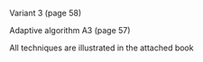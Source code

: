 
Variant 3 (page 58)

Adaptive algorithm A3 (page 57)

All techniques are illustrated in the attached book
